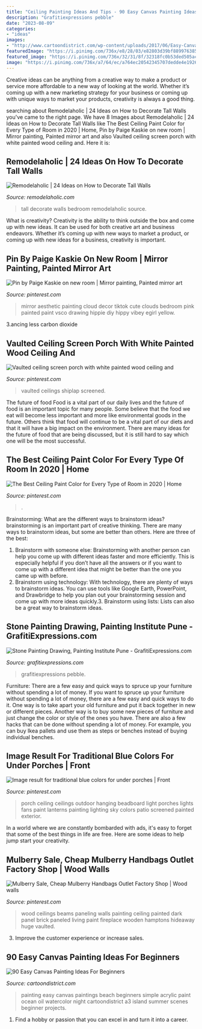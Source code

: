 ```yaml
---
title: "Ceiling Painting Ideas And Tips - 90 Easy Canvas Painting Ideas For Beginners"
description: "Grafitiexpressions pebble"
date: "2023-08-09"
categories:
- "ideas"
images:
- "http://www.cartoondistrict.com/wp-content/uploads/2017/06/Easy-Canvas-Painting-Ideas-For-Beginners17-1.jpg"
featuredImage: "https://i.pinimg.com/736x/e8/28/03/e82803d39bf889976385a028cbd9e874.jpg"
featured_image: "https://i.pinimg.com/736x/32/31/8f/32318fc0b53ded505ac353b7c16665d8--painting-wood-paneling-striped-sofa.jpg"
image: "https://i.pinimg.com/736x/a7/64/ec/a764ec20542345707dedde4e19268bf3.jpg"
---
```



Creative ideas can be anything from a creative way to make a product or service more affordable to a new way of looking at the world. Whether it’s coming up with a new marketing strategy for your business or coming up with unique ways to market your products, creativity is always a good thing.

	

		
searching about Remodelaholic | 24 Ideas on How to Decorate Tall Walls you've came to the right page. We have 8 Images about Remodelaholic | 24 Ideas on How to Decorate Tall Walls like The Best Ceiling Paint Color for Every Type of Room in 2020 | Home, Pin by Paige Kaskie on new room | Mirror painting, Painted mirror art and also Vaulted ceiling screen porch with white painted wood ceiling and. Here it is:
		
    
## Remodelaholic | 24 Ideas On How To Decorate Tall Walls

<img loading=lazy src="http://www.remodelaholic.com/wp-content/uploads/2015/07/bedroom-.jpg" onerror="this.onerror=null;this.src='https://tse3.mm.bing.net/th?id=OIP.sWLcbSuv-agwCUjHoDSxPQHaKZ&amp;pid=15.1';" alt="Remodelaholic | 24 Ideas on How to Decorate Tall Walls">

_Source: remodelaholic.com_

>tall decorate walls bedroom remodelaholic source. 

	

What is creativity?
Creativity is the ability to think outside the box and come up with new ideas. It can be used for both creative art and business endeavors. Whether it’s coming up with new ways to market a product, or coming up with new ideas for a business, creativity is important.

    
## Pin By Paige Kaskie On New Room | Mirror Painting, Painted Mirror Art

<img loading=lazy src="https://i.pinimg.com/736x/41/53/6a/41536abfe5f0e57fa2184c8d365fff00.jpg" onerror="this.onerror=null;this.src='https://tse2.mm.bing.net/th?id=OIP._tjU2N7pw87vdcDgZOZbFAHaNL&amp;pid=15.1';" alt="Pin by Paige Kaskie on new room | Mirror painting, Painted mirror art">

_Source: pinterest.com_

>mirror aesthetic painting cloud decor tiktok cute clouds bedroom pink painted paint vsco drawing hippie diy hippy vibey egirl yellow. 

	

3.ancing less carbon dioxide 

    
## Vaulted Ceiling Screen Porch With White Painted Wood Ceiling And

<img loading=lazy src="https://i.pinimg.com/736x/a7/64/ec/a764ec20542345707dedde4e19268bf3.jpg" onerror="this.onerror=null;this.src='https://tse1.mm.bing.net/th?id=OIP.gGunlhii8Hfel5YwdIqGbQHaLH&amp;pid=15.1';" alt="Vaulted ceiling screen porch with white painted wood ceiling and">

_Source: pinterest.com_

>vaulted ceilings shiplap screened. 

	

The future of food
Food is a vital part of our daily lives and the future of food is an important topic for many people. Some believe that the food we eat will become less important and more like environmental goods in the future. Others think that food will continue to be a vital part of our diets and that it will have a big impact on the environment. There are many ideas for the future of food that are being discussed, but it is still hard to say which one will be the most successful.

    
## The Best Ceiling Paint Color For Every Type Of Room In 2020 | Home

<img loading=lazy src="https://i.pinimg.com/736x/e8/28/03/e82803d39bf889976385a028cbd9e874.jpg" onerror="this.onerror=null;this.src='https://tse4.mm.bing.net/th?id=OIP.TvJQwHBEreZhZ1vbbQd_-QHaLi&amp;pid=15.1';" alt="The Best Ceiling Paint Color for Every Type of Room in 2020 | Home">

_Source: pinterest.com_

>. 

	

Brainstorming: What are the different ways to brainstorm ideas?
brainstorming is an important part of creative thinking. There are many ways to brainstorm ideas, but some are better than others. Here are three of the best:
1. Brainstorm with someone else: Brainstorming with another person can help you come up with different ideas faster and more efficiently. This is especially helpful if you don’t have all the answers or if you want to come up with a different idea that might be better than the one you came up with before.
2. Brainstorm using technology: With technology, there are plenty of ways to brainstorm ideas. You can use tools like Google Earth, PowerPoint, and Drawbridge to help you plan out your brainstorming session and come up with more ideas quickly.3. Brainstorm using lists: Lists can also be a great way to brainstorm ideas.

    
## Stone Painting Drawing, Painting Institute Pune - GrafitiExpressions.com

<img loading=lazy src="http://grafitiexpressions.com/wp-content/uploads/2019/10/Stone-Painting-C09-06-01.jpg" onerror="this.onerror=null;this.src='https://tse3.mm.bing.net/th?id=OIP.RP_umg36npMJPH8knr1O0gAAAA&amp;pid=15.1';" alt="Stone Painting Drawing, Painting Institute Pune - GrafitiExpressions.com">

_Source: grafitiexpressions.com_

>grafitiexpressions pebble. 

	

Furniture: There are a few easy and quick ways to spruce up your furniture without spending a lot of money.
If you want to spruce up your furniture without spending a lot of money, there are a few easy and quick ways to do it. One way is to take apart your old furniture and put it back together in new or different pieces. Another way is to buy some new pieces of furniture and just change the color or style of the ones you have. There are also a few hacks that can be done without spending a lot of money. For example, you can buy Ikea pallets and use them as steps or benches instead of buying individual benches.

    
## Image Result For Traditional Blue Colors For Under Porches | Front

<img loading=lazy src="https://i.pinimg.com/736x/92/66/a2/9266a25afff163936547b5a9b9e2799d.jpg" onerror="this.onerror=null;this.src='https://tse1.mm.bing.net/th?id=OIP.84MsNCGdlFhotIP0zH93ZAHaLH&amp;pid=15.1';" alt="Image result for traditional blue colors for under porches | Front">

_Source: pinterest.com_

>porch ceiling ceilings outdoor hanging beadboard light porches lights fans paint lanterns painting lighting sky colors patio screened painted exterior. 

	

In a world where we are constantly bombarded with ads, it's easy to forget that some of the best things in life are free. Here are some ideas to help jump start your creativity.

    
## Mulberry Sale, Cheap Mulberry Handbags Outlet Factory Shop | Wood Walls

<img loading=lazy src="https://i.pinimg.com/736x/32/31/8f/32318fc0b53ded505ac353b7c16665d8--painting-wood-paneling-striped-sofa.jpg" onerror="this.onerror=null;this.src='https://tse2.mm.bing.net/th?id=OIP.62Mb-cawGu76orD0i19rNgHaLH&amp;pid=15.1';" alt="Mulberry Sale, Cheap Mulberry Handbags Outlet Factory Shop | Wood walls">

_Source: pinterest.com_

>wood ceilings beams paneling walls painting ceiling painted dark panel brick paneled living paint fireplace wooden hamptons hideaway huge vaulted. 

	

3. Improve the customer experience or increase sales.

    
## 90 Easy Canvas Painting Ideas For Beginners

<img loading=lazy src="http://www.cartoondistrict.com/wp-content/uploads/2017/06/Easy-Canvas-Painting-Ideas-For-Beginners17-1.jpg" onerror="this.onerror=null;this.src='https://tse2.mm.bing.net/th?id=OIP.vvkeAUxQvgkUVSxEPgOckQHaJ4&amp;pid=15.1';" alt="90 Easy Canvas Painting Ideas For Beginners">

_Source: cartoondistrict.com_

>painting easy canvas paintings beach beginners simple acrylic paint ocean oil watercolor night cartoondistrict a3 island summer scenes beginner projects. 

	

1. Find a hobby or passion that you can excel in and turn it into a career.

